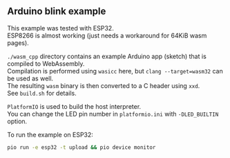 ## Arduino blink example

This example was tested with ESP32.  
ESP8266 is almost working (just needs a workaround for 64KiB wasm pages).

`./wasm_cpp` directory contains an example Arduino app (sketch) that is compiled to WebAssembly.  
Compilation is performed using `wasicc` here, but `clang --target=wasm32` can be used as well.  
The resulting `wasm` binary is then converted to a C header using `xxd`.  
See `build.sh` for details.

`PlatformIO` is used to build the host interpreter.  
You can change the LED pin number in `platformio.ini` with `-DLED_BUILTIN` option.  

To run the example on ESP32:

```sh
pio run -e esp32 -t upload && pio device monitor
```

